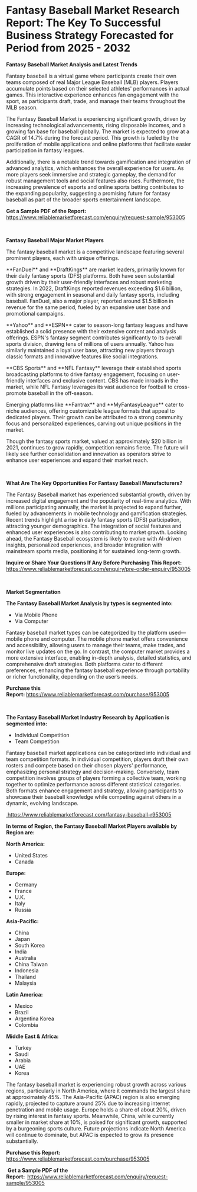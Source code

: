 <p><h1>Fantasy Baseball Market Research Report: The Key To Successful Business Strategy Forecasted for Period from 2025 - 2032</h1></p><p><strong>Fantasy Baseball Market Analysis and Latest Trends</strong></p>
<p><p>Fantasy baseball is a virtual game where participants create their own teams composed of real Major League Baseball (MLB) players. Players accumulate points based on their selected athletes' performances in actual games. This interactive experience enhances fan engagement with the sport, as participants draft, trade, and manage their teams throughout the MLB season.</p><p>The Fantasy Baseball Market is experiencing significant growth, driven by increasing technological advancements, rising disposable incomes, and a growing fan base for baseball globally. The market is expected to grow at a CAGR of 14.7% during the forecast period. This growth is fueled by the proliferation of mobile applications and online platforms that facilitate easier participation in fantasy leagues.</p><p>Additionally, there is a notable trend towards gamification and integration of advanced analytics, which enhances the overall experience for users. As more players seek immersive and strategic gameplay, the demand for robust management tools and social features also rises. Furthermore, the increasing prevalence of esports and online sports betting contributes to the expanding popularity, suggesting a promising future for fantasy baseball as part of the broader sports entertainment landscape.</p></p>
<p><strong>Get a Sample PDF of the Report:&nbsp;</strong> <a href="https://www.reliablemarketforecast.com/enquiry/request-sample/953005?utm_campaign=3041&utm_medium=2&utm_source=Github&utm_content=ia&utm_term=17042025&utm_id=fantasy-baseball">https://www.reliablemarketforecast.com/enquiry/request-sample/953005</a></p>
<p>&nbsp;</p>
<p><strong>Fantasy Baseball Major Market Players</strong></p>
<p><p>The fantasy baseball market is a competitive landscape featuring several prominent players, each with unique offerings.</p><p>**FanDuel** and **DraftKings** are market leaders, primarily known for their daily fantasy sports (DFS) platforms. Both have seen substantial growth driven by their user-friendly interfaces and robust marketing strategies. In 2022, DraftKings reported revenues exceeding $1.6 billion, with strong engagement in seasonal and daily fantasy sports, including baseball. FanDuel, also a major player, reported around $1.5 billion in revenue for the same period, fueled by an expansive user base and promotional campaigns.</p><p>**Yahoo** and **ESPN** cater to season-long fantasy leagues and have established a solid presence with their extensive content and analysis offerings. ESPN's fantasy segment contributes significantly to its overall sports division, drawing tens of millions of users annually. Yahoo has similarly maintained a loyal user base, attracting new players through classic formats and innovative features like social integrations.</p><p>**CBS Sports** and **NFL Fantasy** leverage their established sports broadcasting platforms to drive fantasy engagement, focusing on user-friendly interfaces and exclusive content. CBS has made inroads in the market, while NFL Fantasy leverages its vast audience for football to cross-promote baseball in the off-season.</p><p>Emerging platforms like **Fantrax** and **MyFantasyLeague** cater to niche audiences, offering customizable league formats that appeal to dedicated players. Their growth can be attributed to a strong community focus and personalized experiences, carving out unique positions in the market.</p><p>Though the fantasy sports market, valued at approximately $20 billion in 2021, continues to grow rapidly, competition remains fierce. The future will likely see further consolidation and innovation as operators strive to enhance user experiences and expand their market reach.</p></p>
<p>&nbsp;</p>
<p><strong>What Are The Key Opportunities For Fantasy Baseball Manufacturers?</strong></p>
<p><p>The Fantasy Baseball market has experienced substantial growth, driven by increased digital engagement and the popularity of real-time analytics. With millions participating annually, the market is projected to expand further, fueled by advancements in mobile technology and gamification strategies. Recent trends highlight a rise in daily fantasy sports (DFS) participation, attracting younger demographics. The integration of social features and enhanced user experiences is also contributing to market growth. Looking ahead, the Fantasy Baseball ecosystem is likely to evolve with AI-driven insights, personalized experiences, and broader integration with mainstream sports media, positioning it for sustained long-term growth.</p></p>
<p><strong>Inquire or Share Your Questions If Any Before Purchasing This Report:</strong> <a href="https://www.reliablemarketforecast.com/enquiry/pre-order-enquiry/953005?utm_campaign=3041&utm_medium=2&utm_source=Github&utm_content=ia&utm_term=17042025&utm_id=fantasy-baseball">https://www.reliablemarketforecast.com/enquiry/pre-order-enquiry/953005</a></p>
<p>&nbsp;</p>
<p><strong>Market Segmentation</strong></p>
<p><strong>The Fantasy Baseball Market Analysis by types is segmented into:</strong></p>
<p><ul><li>Via Mobile Phone</li><li>Via Computer</li></ul></p>
<p><p>Fantasy baseball market types can be categorized by the platform used—mobile phone and computer. The mobile phone market offers convenience and accessibility, allowing users to manage their teams, make trades, and monitor live updates on the go. In contrast, the computer market provides a more extensive interface, enabling in-depth analysis, detailed statistics, and comprehensive draft strategies. Both platforms cater to different preferences, enhancing the fantasy baseball experience through portability or richer functionality, depending on the user’s needs.</p></p>
<p><strong>Purchase this Report:&nbsp;</strong><a href="https://www.reliablemarketforecast.com/purchase/953005?utm_campaign=3041&utm_medium=2&utm_source=Github&utm_content=ia&utm_term=17042025&utm_id=fantasy-baseball">https://www.reliablemarketforecast.com/purchase/953005</a></p>
<p>&nbsp;</p>
<p><strong>The Fantasy Baseball Market Industry Research by Application is segmented into:</strong></p>
<p><ul><li>Individual Competition</li><li>Team Competition</li></ul></p>
<p><p>Fantasy baseball market applications can be categorized into individual and team competition formats. In individual competition, players draft their own rosters and compete based on their chosen players' performance, emphasizing personal strategy and decision-making. Conversely, team competition involves groups of players forming a collective team, working together to optimize performance across different statistical categories. Both formats enhance engagement and strategy, allowing participants to showcase their baseball knowledge while competing against others in a dynamic, evolving landscape.</p></p>
<p><a href="https://www.reliablemarketforecast.com/fantasy-baseball-r953005?utm_campaign=3041&utm_medium=2&utm_source=Github&utm_content=ia&utm_term=17042025&utm_id=fantasy-baseball">&nbsp;https://www.reliablemarketforecast.com/fantasy-baseball-r953005</a></p>
<p><strong>In terms of Region, the Fantasy Baseball Market Players available by Region are:</strong></p>
<p>
    <p> <strong> North America: </strong>
        <ul>
            <li>United States</li>
            <li>Canada</li>
        </ul>
        </p> 
    <p> <strong> Europe: </strong>
        <ul>
            <li>Germany</li>
            <li>France</li>
            <li>U.K.</li>
            <li>Italy</li>
            <li>Russia</li>
        </ul>
        </p> 
    <p> <strong> Asia-Pacific: </strong>
        <ul>
            <li>China</li>
            <li>Japan</li>
            <li>South Korea</li>
            <li>India</li>
            <li>Australia</li>
            <li>China Taiwan</li>
            <li>Indonesia</li>
            <li>Thailand</li>
            <li>Malaysia</li>
        </ul>
        </p> 
    <p> <strong> Latin America: </strong>
        <ul>
            <li>Mexico</li>
            <li>Brazil</li>
            <li>Argentina Korea</li>
            <li>Colombia</li>
        </ul>
        </p> 
    <p> <strong> Middle East & Africa: </strong>
        <ul>
            <li>Turkey</li>
            <li>Saudi</li>
            <li>Arabia</li>
            <li>UAE</li>
            <li>Korea</li>
        </ul>
    </p>
    </p>
<p><p>The fantasy baseball market is experiencing robust growth across various regions, particularly in North America, where it commands the largest share at approximately 45%. The Asia-Pacific (APAC) region is also emerging rapidly, projected to capture around 25% due to increasing internet penetration and mobile usage. Europe holds a share of about 20%, driven by rising interest in fantasy sports. Meanwhile, China, while currently smaller in market share at 10%, is poised for significant growth, supported by a burgeoning sports culture. Future projections indicate North America will continue to dominate, but APAC is expected to grow its presence substantially.</p></p>
<p><strong>Purchase this Report: </strong><a href="https://www.reliablemarketforecast.com/purchase/953005?utm_campaign=3041&utm_medium=2&utm_source=Github&utm_content=ia&utm_term=17042025&utm_id=fantasy-baseball">https://www.reliablemarketforecast.com/purchase/953005</a></p>
<p>&nbsp;<strong>Get a Sample PDF of the Report:&nbsp;&nbsp;</strong><a href="https://www.reliablemarketforecast.com/enquiry/request-sample/953005?utm_campaign=3041&utm_medium=2&utm_source=Github&utm_content=ia&utm_term=17042025&utm_id=fantasy-baseball">https://www.reliablemarketforecast.com/enquiry/request-sample/953005</a></p>
<p><strong></strong></p>
<p><p></p><p></p><p></p></p>